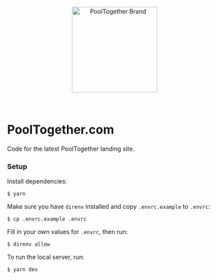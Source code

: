 <p align="center">
  <a href="https://github.com/pooltogether/pooltogether--brand-assets">
    <img src="https://github.com/pooltogether/pooltogether--brand-assets/blob/977e03604c49c63314450b5d432fe57d34747c66/logo/pooltogether-logo--purple-gradient.png?raw=true" alt="PoolTogether Brand" style="max-width:100%;" width="200">
  </a>
</p>

<br />

# PoolTogether.com

Code for the latest PoolTogether landing site.

### Setup

Install dependencies:

```console
$ yarn
```

Make sure you have `direnv` installed and copy `.envrc.example` to `.envrc`:

```console
$ cp .envrc.example .envrc
```

Fill in your own values for `.envrc`, then run:

```console
$ direnv allow
```

To run the local server, run:

```conosle
$ yarn dev
```
